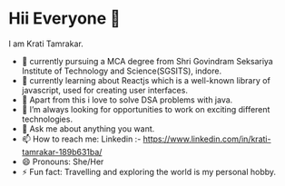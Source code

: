 # Hii Everyone  👋

I am Krati Tamrakar.


- 🔭 currently pursuing a MCA degree from Shri Govindram Seksariya Institute of Technology and Science(SGSITS), indore.
- 🌱 currently learning about Reactjs which is a well-known library of javascript, used for creating user interfaces.
- 👯 Apart from this i love to solve DSA problems with java. 
- 🤔 I’m always looking for opportunities to work on exciting different technologies. 
- 💬 Ask me about anything you want.
- 📫 How to reach me: Linkedin :- https://www.linkedin.com/in/krati-tamrakar-189b631ba/
- 😄 Pronouns: She/Her
- ⚡ Fun fact: Travelling and exploring the world is my personal hobby.

